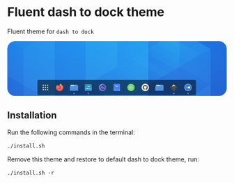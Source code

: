 # Fluent dash to dock theme

Fluent theme for `dash to dock`

![screenshot](screenshot.png?raw=true)

## Installation

Run the following commands in the terminal:

```sh
./install.sh
```

Remove this theme and restore to default dash to dock theme, run:

```
./install.sh -r
```
